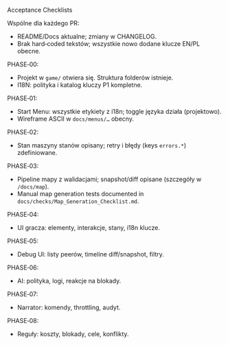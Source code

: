 Acceptance Checklists

Wspólne dla każdego PR:
- README/Docs aktualne; zmiany w CHANGELOG.  
- Brak hard‑coded tekstów; wszystkie nowo dodane klucze EN/PL obecne.

PHASE‑00:
- Projekt w `game/` otwiera się. Struktura folderów istnieje.  
- I18N: polityka i katalog kluczy P1 kompletne.

PHASE‑01:
- Start Menu: wszystkie etykiety z i18n; toggle języka działa (projektowo).  
- Wireframe ASCII w `docs/menus/…` obecny.

PHASE‑02:
- Stan maszyny stanów opisany; retry i błędy (keys `errors.*`) zdefiniowane.

PHASE‑03:
- Pipeline mapy z walidacjami; snapshot/diff opisane (szczegóły w `/docs/map`).
- Manual map generation tests documented in `docs/checks/Map_Generation_Checklist.md`.

PHASE‑04:
- UI gracza: elementy, interakcje, stany, i18n klucze.

PHASE‑05:
- Debug UI: listy peerów, timeline diff/snapshot, filtry.

PHASE‑06:
- AI: polityka, logi, reakcje na blokady.

PHASE‑07:
- Narrator: komendy, throttling, audyt.

PHASE‑08:
- Reguły: koszty, blokady, cele, konflikty.
